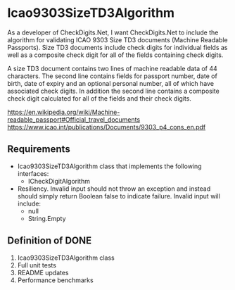 # Icao9303SizeTD3Algorithm

As a developer of CheckDigits.Net, I want CheckDigits.Net to include the algorithm for validating ICAO 9303 Size TD3 documents (Machine Readable Passports). Size TD3 documents include check digits for individual fields as well as a composite check digit for all of the fields containing check digits.

A size TD3 document contains two lines of machine readable data of 44 characters. The second line contains fields for passport number, date of birth, date of expiry and an optional personal number, all of which have associated check digits. In addition the second line contains a composite check digit calculated for all of the fields and their check digits.

https://en.wikipedia.org/wiki/Machine-readable_passport#Official_travel_documents
https://www.icao.int/publications/Documents/9303_p4_cons_en.pdf

## Requirements

* Icao9303SizeTD3Algorithm class that implements the following interfaces:
	- ICheckDigitAlgorithm
* Resiliency. Invalid input should not throw an exception and instead should simply return Boolean false to indicate failure. Invalid input will include:
	- null
	- String.Empty

## Definition of DONE

1. Icao9303SizeTD3Algorithm class
1. Full unit tests
1. README updates
1. Performance benchmarks